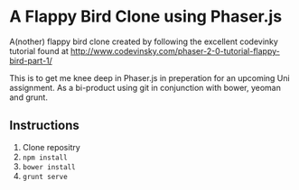 # A Flappy Bird Clone using Phaser.js

A(nother) flappy bird clone created by following the excellent codevinky tutorial found at http://www.codevinsky.com/phaser-2-0-tutorial-flappy-bird-part-1/

This is to get me knee deep in Phaser.js in preperation for an upcoming Uni assignment. As a bi-product using git in conjunction with 
bower, yeoman and grunt.

## Instructions

1. Clone repositry
2. `npm install`
3. `bower install`
4. `grunt serve`
